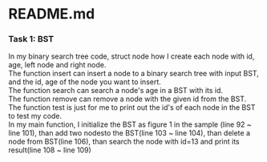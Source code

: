 # README.md
### Task 1: BST<br>
In my binary search tree code, struct node how I create each node with id, age, left node and right node.<br>
The function insert can insert a node to a binary search tree with input BST, and the id, age of the node you want to insert.<br>
The function search can search a node's age in a BST with its id.<br>
The function remove can remove a node with the given id from the BST.<br>
The function test is just for me to print out the id's of each node in the BST to test my code.<br>
In my main function, I initialize the BST as figure 1 in the sample (line 92 ~ line 101), than add two nodesto the BST(line 103 ~ line 104), than delete a node from BST(line 106), than search the node with id=13 and print its result(line 108 ~ line 109)
